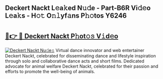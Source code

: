 ## Deckert Nackt L𝚎a𝚔ed N𝚞𝚍e - Part-B6R Vi𝚍𝚎o L𝚎a𝚔s - H𝚘𝚝 O𝚗𝚕yf𝚊ns P𝚑𝚘tos Y6246

# <h2><a href="http://kf53do.oniu.top/?m=Deckert+Nackt">🔗👉 🔴 Deckert Nackt P𝚑ot𝚘𝚜 V𝚒d𝚎o</a></h2>

[![Deckert Nackt Nu𝚍e𝚜](https://i.imgur.com/0qMVB7G.gif)](http://kf53do.oniu.top/?m=Deckert+Nackt)
Virtual dance innovator and web entertainer Deckert Nackt, celebrated for disseminating dance and lifestyle inspiration through solo and collaborative dance acts and short films. Dedicated advocate for animal welfare Deckert Nackt, celebrated for their passion and efforts to promote the well-being of animals.  
